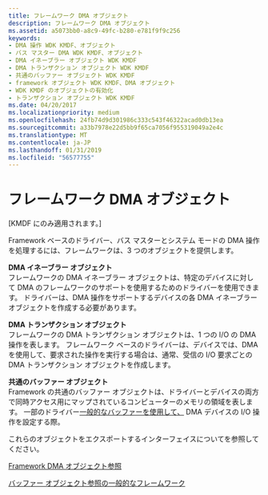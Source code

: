```yaml
---
title: フレームワーク DMA オブジェクト
description: フレームワーク DMA オブジェクト
ms.assetid: a5073bb0-a8c9-49fc-b280-e781f9f9c256
keywords:
- DMA 操作 WDK KMDF、オブジェクト
- バス マスター DMA WDK KMDF、オブジェクト
- DMA イネーブラー オブジェクト WDK KMDF
- DMA トランザクション オブジェクト WDK KMDF
- 共通のバッファー オブジェクト WDK KMDF
- framework オブジェクト WDK KMDF、DMA オブジェクト
- WDK KMDF のオブジェクトの有効化
- トランザクション オブジェクト WDK KMDF
ms.date: 04/20/2017
ms.localizationpriority: medium
ms.openlocfilehash: 24fb74d9d301986c333c543f46322acad0db13ea
ms.sourcegitcommit: a33b7978e22d5bb9f65ca7056f955319049a2e4c
ms.translationtype: MT
ms.contentlocale: ja-JP
ms.lasthandoff: 01/31/2019
ms.locfileid: "56577755"
---
```

# <a name="framework-dma-objects"></a>フレームワーク DMA オブジェクト


\[KMDF にのみ適用されます。\]




Framework ベースのドライバー、バス マスターとシステム モードの DMA 操作を処理するには、フレームワークは、3 つのオブジェクトを提供します。

<a href="" id="dma-enabler-object"></a>**DMA イネーブラー オブジェクト**  
フレームワークの DMA イネーブラー オブジェクトは、特定のデバイスに対して DMA のフレームワークのサポートを使用するためのドライバーを使用できます。 ドライバーは、DMA 操作をサポートするデバイスの各 DMA イネーブラー オブジェクトを作成する必要があります。

<a href="" id="dma-transaction-object"></a>**DMA トランザクション オブジェクト**  
フレームワークの DMA トランザクション オブジェクトは、1 つの I/O の DMA 操作を表します。 フレームワーク ベースのドライバーは、デバイスでは、DMA を使用して、要求された操作を実行する場合は、通常、受信の I/O 要求ごとの DMA トランザクション オブジェクトを作成します。

<a href="" id="common-buffer-object"></a>**共通のバッファー オブジェクト**  
Framework の共通のバッファー オブジェクトは、ドライバーとデバイスの両方で同時アクセス用にマップされているコンピューターのメモリの領域を表します。 一部のドライバー[一般的なバッファーを使用して、](using-common-buffers.md) DMA デバイスの I/O 操作を設定する際。

これらのオブジェクトをエクスポートするインターフェイスについてを参照してください。

[Framework DMA オブジェクト参照](https://msdn.microsoft.com/library/windows/hardware/dn265634)

[バッファー オブジェクト参照の一般的なフレームワーク](https://msdn.microsoft.com/library/windows/hardware/dn265627)

 

 





